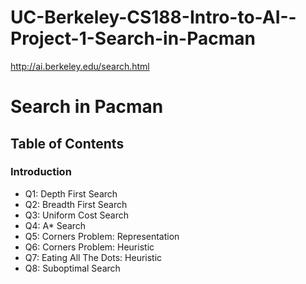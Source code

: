 # UC-Berkeley-CS188-Intro-to-AI--Project-1-Search-in-Pacman

http://ai.berkeley.edu/search.html

# Search in Pacman #
## Table of Contents ##
### Introduction ###
* Q1: Depth First Search
* Q2: Breadth First Search
* Q3: Uniform Cost Search
* Q4: A* Search
* Q5: Corners Problem: Representation
* Q6: Corners Problem: Heuristic
* Q7: Eating All The Dots: Heuristic
* Q8: Suboptimal Search

